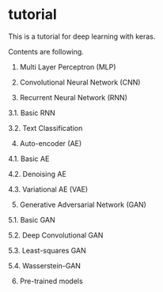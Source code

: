 # tutorial

This is a tutorial for deep learning with keras.

Contents are following.

1. Multi Layer Perceptron (MLP)

2. Convolutional Neural Network (CNN)
  
3. Recurrent Neural Network (RNN)

  3.1. Basic RNN
  
  3.2. Text Classification

4. Auto-encoder (AE)

  4.1. Basic AE
  
  4.2. Denoising AE
  
  4.3. Variational AE (VAE)

5. Generative Adversarial Network (GAN)

  5.1. Basic GAN
  
  5.2. Deep Convolutional GAN
  
  5.3. Least-squares GAN
  
  5.4. Wasserstein-GAN

6. Pre-trained models
